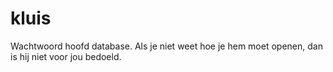 # kluis
Wachtwoord hoofd database.
Als je niet weet hoe je hem moet openen, dan is hij niet voor jou bedoeld.
